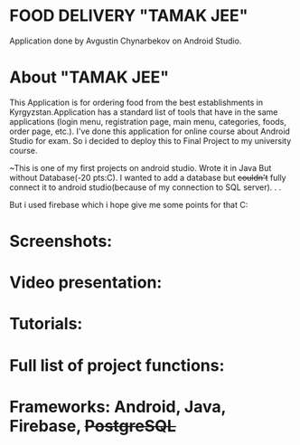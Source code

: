 # FOOD DELIVERY "TAMAK JEE"

Application done by Avgustin Chynarbekov on Android Studio.

# About "TAMAK JEE"
This Application is for ordering food from the best establishments in Kyrgyzstan.Application has a standard list of tools that have in the same applications (login menu, registration page, main menu, categories, foods, order page, etc.). I've done this application for online course about Android Studio for exam. So i decided to deploy this to Final Project to my university course.

~This is one of my first projects on android studio. Wrote it in Java But without Database(-20 pts:C).
I wanted to add a database but ~~couldn't~~ fully connect it to android studio(because of my connection to SQL server). . . 

But i used firebase which i hope give me some points for that C:


# Screenshots:
# Video presentation:
# Tutorials:
# Full list of project functions:
# Frameworks: Android, Java, Firebase, ~~PostgreSQL~~
